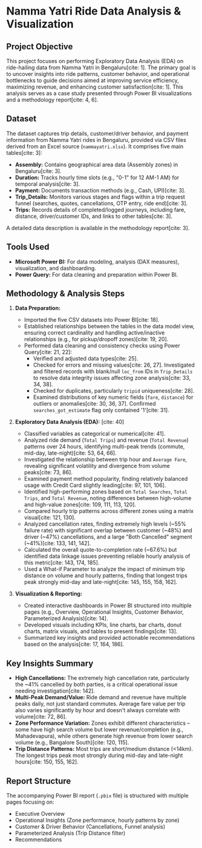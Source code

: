 # Namma Yatri Ride Data Analysis & Visualization

## Project Objective

This project focuses on performing Exploratory Data Analysis (EDA) on ride-hailing data from Namma Yatri in Bengaluru[cite: 1]. The primary goal is to uncover insights into ride patterns, customer behavior, and operational bottlenecks to guide decisions aimed at improving service efficiency, maximizing revenue, and enhancing customer satisfaction[cite: 1]. This analysis serves as a case study presented through Power BI visualizations and a methodology report[cite: 4, 6].

## Dataset

The dataset captures trip details, customer/driver behavior, and payment information from Namma Yatri rides in Bengaluru, provided via CSV files derived from an Excel source (`nammayatri.xlsx`). It comprises five main tables[cite: 3]:

* **Assembly:** Contains geographical area data (Assembly zones) in Bengaluru[cite: 3].
* **Duration:** Tracks hourly time slots (e.g., "0-1" for 12 AM-1 AM) for temporal analysis[cite: 3].
* **Payment:** Documents transaction methods (e.g., Cash, UPI)[cite: 3].
* **Trip_Details:** Monitors various stages and flags within a trip request funnel (searches, quotes, cancellations, OTP entry, ride end)[cite: 3].
* **Trips:** Records details of completed/logged journeys, including fare, distance, driver/customer IDs, and links to other tables[cite: 3].

A detailed data description is available in the methodology report[cite: 3].

## Tools Used

* **Microsoft Power BI:** For data modeling, analysis (DAX measures), visualization, and dashboarding.
* **Power Query:** For data cleaning and preparation within Power BI.

## Methodology & Analysis Steps

1.  **Data Preparation:**
    * Imported the five CSV datasets into Power BI[cite: 18].
    * Established relationships between the tables in the data model view, ensuring correct cardinality and handling active/inactive relationships (e.g., for pickup/dropoff zones)[cite: 19, 20].
    * Performed data cleaning and consistency checks using Power Query[cite: 21, 22]:
        * Verified and adjusted data types[cite: 25].
        * Checked for errors and missing values[cite: 26, 27]. Investigated and filtered records with blank/null `loc_from` IDs in `Trip_Details` to resolve data integrity issues affecting zone analysis[cite: 33, 34, 38].
        * Checked for duplicates, particularly `tripid` uniqueness[cite: 28].
        * Examined distributions of key numeric fields (`fare`, `distance`) for outliers or anomalies[cite: 30, 36, 37]. Confirmed `searches_got_estimate` flag only contained '1'[cite: 31].

2.  **Exploratory Data Analysis (EDA):** [cite: 40]
    * Classified variables as categorical or numerical[cite: 41].
    * Analyzed ride demand (`Total Trips`) and revenue (`Total Revenue`) patterns over 24 hours, identifying multi-peak trends (commute, mid-day, late-night)[cite: 53, 64, 66].
    * Investigated the relationship between trip hour and `Average Fare`, revealing significant volatility and divergence from volume peaks[cite: 73, 86].
    * Examined payment method popularity, finding relatively balanced usage with Credit Card slightly leading[cite: 97, 101, 106].
    * Identified high-performing zones based on `Total Searches`, `Total Trips`, and `Total Revenue`, noting differences between high-volume and high-value zones[cite: 109, 111, 113, 120].
    * Compared hourly trip patterns across different zones using a matrix visual[cite: 121, 130].
    * Analyzed cancellation rates, finding extremely high levels (~55% failure rate) with significant overlap between customer (~48%) and driver (~47%) cancellations, and a large "Both Cancelled" segment (~41%)[cite: 133, 141, 142].
    * Calculated the overall quote-to-completion rate (~67.6%) but identified data linkage issues preventing reliable hourly analysis of this metric[cite: 143, 174, 185].
    * Used a What-if Parameter to analyze the impact of minimum trip distance on volume and hourly patterns, finding that longest trips peak strongly mid-day and late-night[cite: 145, 155, 158, 162].

3.  **Visualization & Reporting:**
    * Created interactive dashboards in Power BI structured into multiple pages (e.g., Overview, Operational Insights, Customer Behavior, Parameterized Analysis)[cite: 14].
    * Developed visuals including KPIs, line charts, bar charts, donut charts, matrix visuals, and tables to present findings[cite: 13].
    * Summarized key insights and provided actionable recommendations based on the analysis[cite: 17, 164, 186].

## Key Insights Summary

* **High Cancellations:** The extremely high cancellation rate, particularly the ~41% cancelled by both parties, is a critical operational issue needing investigation[cite: 142].
* **Multi-Peak Demand/Value:** Ride demand and revenue have multiple peaks daily, not just standard commutes. Average fare value per trip also varies significantly by hour and doesn't always correlate with volume[cite: 72, 86].
* **Zone Performance Variation:** Zones exhibit different characteristics – some have high search volume but lower revenue/completion (e.g., Mahadevapura), while others generate high revenue from lower search volume (e.g., Bangalore South)[cite: 120, 115].
* **Trip Distance Patterns:** Most trips are short/medium distance (<14km). The longest trips peak most strongly during mid-day and late-night hours[cite: 150, 155, 162].

## Report Structure

The accompanying Power BI report (`.pbix` file) is structured with multiple pages focusing on:
* Executive Overview
* Operational Insights (Zone performance, hourly patterns by zone)
* Customer & Driver Behavior (Cancellations, Funnel analysis)
* Parameterized Analysis (Trip Distance filter)
* Recommendations


